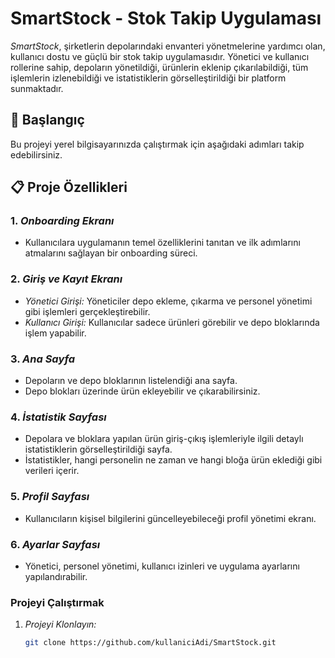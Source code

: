 # SmartStock - Stok Takip Uygulaması

*SmartStock*, şirketlerin depolarındaki envanteri yönetmelerine yardımcı olan, kullanıcı dostu ve güçlü bir stok takip uygulamasıdır. Yönetici ve kullanıcı rollerine sahip, depoların yönetildiği, ürünlerin eklenip çıkarılabildiği, tüm işlemlerin izlenebildiği ve istatistiklerin görselleştirildiği bir platform sunmaktadır.

## 🚀 Başlangıç

Bu projeyi yerel bilgisayarınızda çalıştırmak için aşağıdaki adımları takip edebilirsiniz.

## 📋 Proje Özellikleri

### 1. *Onboarding Ekranı*
   - Kullanıcılara uygulamanın temel özelliklerini tanıtan ve ilk adımlarını atmalarını sağlayan bir onboarding süreci.

### 2. *Giriş ve Kayıt Ekranı*
   - *Yönetici Girişi:* Yöneticiler depo ekleme, çıkarma ve personel yönetimi gibi işlemleri gerçekleştirebilir.
   - *Kullanıcı Girişi:* Kullanıcılar sadece ürünleri görebilir ve depo bloklarında işlem yapabilir.

### 3. *Ana Sayfa*
   - Depoların ve depo bloklarının listelendiği ana sayfa.
   - Depo blokları üzerinde ürün ekleyebilir ve çıkarabilirsiniz.

### 4. *İstatistik Sayfası*
   - Depolara ve bloklara yapılan ürün giriş-çıkış işlemleriyle ilgili detaylı istatistiklerin görselleştirildiği sayfa.
   - İstatistikler, hangi personelin ne zaman ve hangi bloğa ürün eklediği gibi verileri içerir.

### 5. *Profil Sayfası*
   - Kullanıcıların kişisel bilgilerini güncelleyebileceği profil yönetimi ekranı.

### 6. *Ayarlar Sayfası*
   - Yönetici, personel yönetimi, kullanıcı izinleri ve uygulama ayarlarını yapılandırabilir.

     
### Projeyi Çalıştırmak

1. *Projeyi Klonlayın:*
   ```bash
   git clone https://github.com/kullaniciAdi/SmartStock.git
